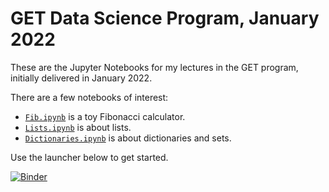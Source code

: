 # GET Data Science Program, January 2022

These are the Jupyter Notebooks for my lectures in the GET
program, initially delivered in January 2022.

There are a few notebooks of interest:
 - [`Fib.ipynb`](Fib.ipynb) is a toy Fibonacci calculator.
 - [`Lists.ipynb`](Data.ipynb) is about lists.
 - [`Dictionaries.ipynb`](Data.ipynb) is about dictionaries and sets.

Use the launcher below to get started.

[![Binder](https://mybinder.org/badge_logo.svg)](https://mybinder.org/v2/gh/mattoxb/get-ds-jan2022/HEAD)
